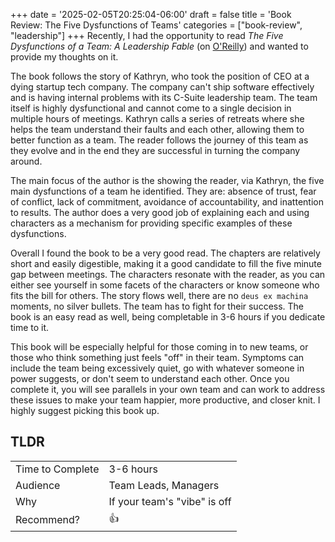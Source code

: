 +++
date = '2025-02-05T20:25:04-06:00'
draft = false
title = 'Book Review: The Five Dysfunctions of Teams'
categories = ["book-review", "leadership"]
+++
Recently, I had the opportunity to read *The Five Dysfunctions of a Team: A Leadership Fable* (on [O'Reilly](https://learning.oreilly.com/library/view/the-five-dysfunctions/9780787960759/ch42.html)) and wanted to provide my thoughts on it. 

The book follows the story of Kathryn, who took the position of CEO at a dying startup tech company. The company can't ship software effectively and is having internal problems with its C-Suite leadership team. The team itself is highly dysfunctional and cannot come to a single decision in multiple hours of meetings. Kathryn calls a series of retreats where she helps the team understand their faults and each other, allowing them to better function as a team. The reader follows the journey of this team as they evolve and in the end they are successful in turning the company around. 

The main focus of the author is the showing the reader, via Kathryn, the five main dysfunctions of a team he identified. They are: absence of trust, fear of conflict, lack of commitment, avoidance of accountability, and inattention to results. The author does a very good job of explaining each and using characters as a mechanism for providing specific examples of these dysfunctions. 

Overall I found the book to be a very good read. The chapters are relatively short and easily digestible, making it a good candidate to fill the five minute gap between meetings.  The characters resonate with the reader, as you can either see yourself in some facets of the characters or know someone who fits the bill for others. The story flows well, there are no `deus ex machina` moments, no silver bullets. The team has to fight for their success. The book is an easy read as well, being completable in 3-6 hours if you dedicate time to it. 

This book will be especially helpful for those coming in to new teams, or those who think something just feels "off" in their team. Symptoms can include the team being excessively quiet, go with whatever someone in power suggests, or don't seem to understand each other. Once you complete it, you will see parallels in your own team and can work to address these issues to make your team happier, more productive, and closer knit. I highly suggest picking this book up.

## TLDR

|                  |                              |
| ---------------- | ---------------------------- |
| Time to Complete | 3-6 hours                    |
| Audience         | Team Leads, Managers         |
| Why              | If your team's "vibe" is off |
| Recommend?       | 👍                           |

